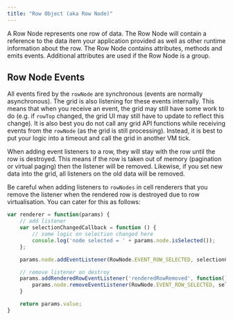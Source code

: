 ```yaml
---
title: "Row Object (aka Row Node)"
---
```


A Row Node represents one row of data. The Row Node will contain a reference to the data item your application provided as well as other runtime information about the row. The Row Node contains attributes, methods and emits events. Additional attributes are used if the Row Node is a group.

<api-documentation source='resources/reference.json'></api-documentation>
<api-documentation source='resources/methods.json' config='{ "isApi": true }'></api-documentation>

## Row Node Events

All events fired by the `rowNode` are synchronous (events are normally asynchronous). The grid is also listening for these events internally. This means that when you receive an event, the grid may still have some work to do (e.g. if `rowTop` changed, the grid UI may still have to update to reflect this change). It is also best you do not call any grid API functions while receiving events from the `rowNode` (as the grid is still processing). Instead, it is best to put your logic into a timeout and call the grid in another VM tick.

When adding event listeners to a row, they will stay with the row until the row is destroyed. This means if the row is taken out of memory (pagination or virtual paging) then the listener will be removed. Likewise, if you set new data into the grid, all listeners on the old data will be removed.

Be careful when adding listeners to `rowNodes` in cell renderers that you remove the listener when the rendered row is destroyed due to row virtualisation. You can cater for this as follows:

```js
var renderer = function(params) {
    // add listener
    var selectionChangedCallback = function () {
        // some logic on selection changed here
        console.log('node selected = ' + params.node.isSelected());
    };

    params.node.addEventListener(RowNode.EVENT_ROW_SELECTED, selectionChangedCallback);

    // remove listener on destroy
    params.addRenderedRowEventListener('renderedRowRemoved', function() {
        params.node.removeEventListener(RowNode.EVENT_ROW_SELECTED, selectionChangedCallback);
    }

    return params.value;
}
```

<api-documentation source='resources/events.json'></api-documentation>

